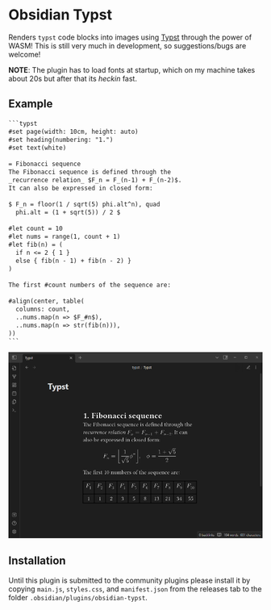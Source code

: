 # Obsidian Typst

Renders `typst` code blocks into images using [Typst](https://github.com/typst/typst) through the power of WASM! This is still very much in development, so suggestions/bugs are welcome!

**NOTE**: The plugin has to load fonts at startup, which on my machine takes about 20s but after that its *heckin* fast.
## Example

```
```typst
#set page(width: 10cm, height: auto)
#set heading(numbering: "1.")
#set text(white)

= Fibonacci sequence
The Fibonacci sequence is defined through the
_recurrence relation_ $F_n = F_(n-1) + F_(n-2)$.
It can also be expressed in closed form:

$ F_n = floor(1 / sqrt(5) phi.alt^n), quad
  phi.alt = (1 + sqrt(5)) / 2 $

#let count = 10
#let nums = range(1, count + 1)
#let fib(n) = (
  if n <= 2 { 1 }
  else { fib(n - 1) + fib(n - 2) }
)

The first #count numbers of the sequence are:

#align(center, table(
  columns: count,
  ..nums.map(n => $F_#n$),
  ..nums.map(n => str(fib(n))),
))
```​
```

<img src="assets/example.png">

## Installation
Until this plugin is submitted to the community plugins please install it by copying `main.js`, `styles.css`, and `manifest.json` from the releases tab to the folder `.obsidian/plugins/obsidian-typst`.